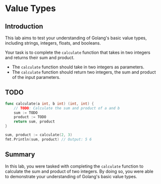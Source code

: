 # Value Types

## Introduction

This lab aims to test your understanding of Golang's basic value types, including strings, integers, floats, and booleans.

Your task is to complete the `calculate` function that takes in two integers and returns their sum and product.

- The `calculate` function should take in two integers as parameters.
- The `calculate` function should return two integers, the sum and product of the input parameters.

## TODO

```go
func calculate(a int, b int) (int, int) {
	// TODO: Calculate the sum and product of a and b
	sum := TODO
	product := TODO
	return sum, product
}
```

```go
sum, product := calculate(2, 3)
fmt.Println(sum, product) // Output: 5 6
```

## Summary

In this lab, you were tasked with completing the `calculate` function to calculate the sum and product of two integers. By doing so, you were able to demonstrate your understanding of Golang's basic value types.
